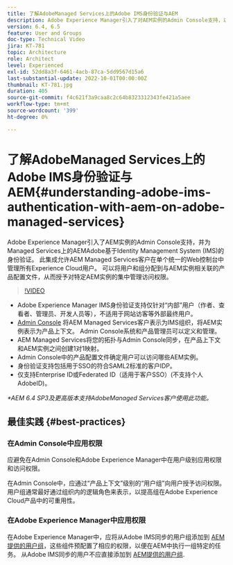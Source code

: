 ```yaml
---
title: 了解AdobeManaged Services上的Adobe IMS身份验证与AEM
description: Adobe Experience Manager引入了对AEM实例的Admin Console支持，以及在Managed Services上对AEM的基于Adobe IMS (Identity Management System)的身份验证。   此集成允许AEM Managed Services客户在单个统一的Web控制台中管理所有Experience Cloud用户。 可以将用户和组分配到与AEM实例相关联的产品配置文件，从而授予对特定AEM实例的集中管理访问权限。
version: 6.4, 6.5
feature: User and Groups
doc-type: Technical Video
jira: KT-781
topic: Architecture
role: Architect
level: Experienced
exl-id: 52dd8a3f-6461-4acb-87ca-5dd9567d15a6
last-substantial-update: 2022-10-01T00:00:00Z
thumbnail: KT-781.jpg
duration: 405
source-git-commit: f4c621f3a9caa8c2c64b8323312343fe421a5aee
workflow-type: tm+mt
source-wordcount: '399'
ht-degree: 0%

---
```


# 了解AdobeManaged Services上的Adobe IMS身份验证与AEM{#understanding-adobe-ims-authentication-with-aem-on-adobe-managed-services}

Adobe Experience Manager引入了AEM实例的Admin Console支持，并为Managed Services上的AEMAdobe基于Identity Management System (IMS)的身份验证。   此集成允许AEM Managed Services客户在单个统一的Web控制台中管理所有Experience Cloud用户。 可以将用户和组分配到与AEM实例相关联的产品配置文件，从而授予对特定AEM实例的集中管理访问权限。

>[!VIDEO](https://video.tv.adobe.com/v/26170?quality=12&learn=on)

* Adobe Experience Manager IMS身份验证支持仅针对“内部”用户（作者、查看者、管理员、开发人员等），不适用于网站访客等外部最终用户。
* [Admin Console](https://adminconsole.adobe.com/) 将AEM Managed Services客户表示为IMS组织，将AEM实例表示为产品上下文。 Admin Console系统和产品管理员可以定义和管理。
* AEM Managed Services将您的拓扑与Admin Console同步，在产品上下文和AEM实例之间创建1对1映射。
* Admin Console中的产品配置文件确定用户可以访问哪些AEM实例。
* 身份验证支持包括用于SSO的符合SAML2标准的客户IDP。
* 仅支持Enterprise ID或Federated ID（适用于客户SSO）(不支持个人AdobeID)。

*&#42;AEM 6.4 SP3及更高版本支持AdobeManaged Services客户使用此功能。*

## 最佳实践 {#best-practices}

### 在Admin Console中应用权限

应避免在Admin Console和Adobe Experience Manager中在用户级别应用权限和访问权限。

在Admin Console中，应通过“产品上下文”级别的“用户组”向用户授予访问权限。 用户组通常最好通过组织内的逻辑角色来表示，以提高组在Adobe Experience Cloud产品中的可重用性。

### 在Adobe Experience Manager中应用权限

在Adobe Experience Manager中，应将从Adobe IMS同步的用户组添加到 [AEM提供的用户组](https://experienceleague.adobe.com/docs/experience-manager-65/administering/security/security.html)，这些组件预配置了相应的权限，以便在AEM中执行一组特定的任务。 从Adobe IMS同步的用户不应直接添加到 [AEM提供的用户组](https://experienceleague.adobe.com/docs/experience-manager-65/administering/security/security.html).
